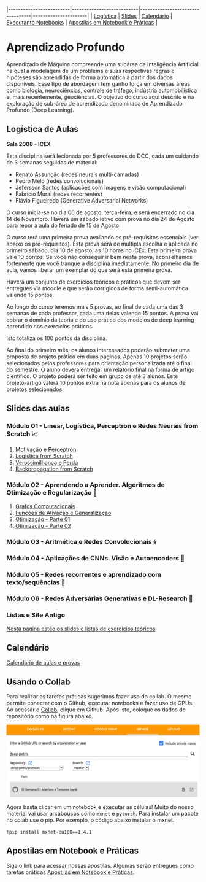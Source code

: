 |-------------------------|---------------------------|----------------------------------|----------------------|
| [Logística](#logistica) | [Slides](#slides)         | [Calendário](#calendario)        |  [Executanto Notebooks](#collab) | [Apostilas em Notebook e Práticas](#projeto) |

# Aprendizado Profundo

Aprendizado  de  Máquina  compreende  uma  subárea  da  Inteligência  Artificial  na qual  a  modelagem  de  um  problema  e  suas  respectivas regras  e  hipóteses são aprendidas  de  forma  automática  a  partir  dos  dados  disponíveis.  Esse  tipo  de abordagem  tem  ganho  força  em  diversas  áreas  como  biologia,  neurociências, controle  de  tráfego,  indústria  automobilística  e,  mais  recentemente,  geociências. O objetivo do curso aqui descrito é na exploração de sub-área de aprendizado denominada de Aprendizado Profundo (Deep Learning).

<a name="logistica"/>

## Logística de Aulas 

**Sala 2008 - ICEX**

Esta disciplina será lecionada por 5 professores do DCC, cada um cuidando de 3 semanas seguidas de material: 
- Renato Assunção (redes neurais multi-camadas)
- Pedro Melo (redes convolucionais)
- Jefersson Santos (aplicações com imagens e visão computacional)
- Fabrício Murai (redes recorrentes)
- Flávio Figueiredo (Generative Adversarial Networks)

O curso inicia-se no dia 06 de agosto, terça-feira, e será encerrado no dia 14 de Novembro. Haverá um sábado letivo com prova no dia 24 de Agosto para repor a aula do feriado de 15 de Agosto. 

O curso terá uma primeira prova avaliando os pré-requisitos essenciais (ver abaixo os pré-requisitos). Esta prova será de múltipla escolha e aplicada no primeiro sábado, dia 10 de agosto, as 10 horas no ICEx. Esta primeira prova vale 10 pontos. Se você não conseguir ir bem nesta prova, aconselhamos fortemente que você tranque a disciplina imediatamente. No primeiro dia de aula, vamos liberar um exemplar do que será esta primeira prova.  

Haverá um conjunto de exercícios teóricos e práticos que devem ser entregues via moodle e que serão corrigidos de forma semi-automática valendo 15 pontos. 

Ao longo do curso teremos mais 5 provas, ao final de cada uma das 3 semanas de cada professor, cada uma delas valendo 15 pontos. A prova vai cobrar o domínio da teoria e do uso prático dos modelos de deep learning aprendido nos exercícios práticos.

Isto totaliza os 100 pontos da disciplina. 

Ao final do primeiro mês, os alunos interessados poderão submeter uma proposta de projeto prático em duas páginas. Apenas 10 projetos serão selecionados pelos professores para orientação personalizada até o final do semestre. O aluno deverá entregar um relatório final na forma de artigo científico. O projeto poderá ser feito em grupo de até 3 alunos. 
Este projeto-artigo valerá 10 pontos extra na nota apenas para os alunos de projetos selecionados. 

<a name="calendario"/>

## Slides das aulas 

### Módulo 01 - Linear, Logística, Perceptron e Redes Neurais from Scratch 📈

1. [Motivação e Perceptron](https://homepages.dcc.ufmg.br/~assuncao/AAP/Sem%2001%20-%20Aula%2001.pdf)
1. [Logística from Scratch](https://homepages.dcc.ufmg.br/~assuncao/AAP/Sem%2001%20-%20Aula%2002.pdf)
1. [Verossimilhança e Perda](https://homepages.dcc.ufmg.br/~assuncao/AAP/Sem%2001%20-%20Aula%2003.pdf)
1. [Backpropagation from Scratch](https://homepages.dcc.ufmg.br/~assuncao/AAP/Sem%2002%20-%20Aula%2001.pdf)

### Módulo 02 - Aprendendo a Aprender. Algoritmos de Otimização e Regularização 🧠

1. [Grafos Computacionais](https://drive.google.com/open?id=10FlYMX6exbAYVpiD29U_OycfTE6SP2OyxncG8WGgrKY)
1. [Funções de Ativação e Generalização](https://homepages.dcc.ufmg.br/~assuncao/AAP/Sem%2002%20-%20Aula%2002.pdf)
1. [Otimização - Parte 01](https://homepages.dcc.ufmg.br/~assuncao/AAP/Sem%2002%20-%20Aula%2003.pdf)
1. [Otimização - Parte 02](https://homepages.dcc.ufmg.br/~assuncao/AAP/Sem%2002%20-%20Aula%2004.pdf)


### Módulo 03 - Aritmética e Redes Convolucionais 🌀

### Módulo 04 - Aplicações de CNNs. Visão e Autoencoders 👀

### Módulo 05 - Redes recorrentes e aprendizado com texto/sequências 🏃

### Módulo 06 - Redes Adversárias Generativas e DL-Research 🎨

### Listas e Site Antigo

[Nesta página estão os slides e listas de exercícios teóricos](https://homepages.dcc.ufmg.br/~assuncao/AAP/)


## Calendário 

[Calendário de aulas e provas](https://docs.google.com/spreadsheets/d/1bcDCZrOcAZxdpUVX4386m_vTmEKDK2ojoZ73eRHSOqk/edit?usp=sharing)

<a name="collab"/>

## Usando o Collab 

Para realizar as tarefas práticas sugerimos fazer uso do collab. O mesmo permite conectar com o Github, executar notebooks e fazer uso de GPUs. Ao acessar o [Collab](https://colab.research.google.com/notebooks/welcome.ipynb#recent=true),
clique em Github. Após isto, coloque os dados do repositório como na figura abaixo.

![](f.png)

Agora basta clicar em um notebook e executar as células! Muito do nosso material vai usar arcabouços como `mxnet`
e `pytorch`. Para instalar um pacote no colab use o pip. Por exemplo, o código abaixo instalar o mxnet.

```
!pip install mxnet-cu100==1.4.1
```

<a name="projeto"/>

## Apostilas em Notebook e Práticas

Siga o link para acessar nossas apostilas. Algumas serão entregues como tarefas práticas [Apostilas em Notebook e Práticas](https://github.com/deep-ufmg/praticas/).

